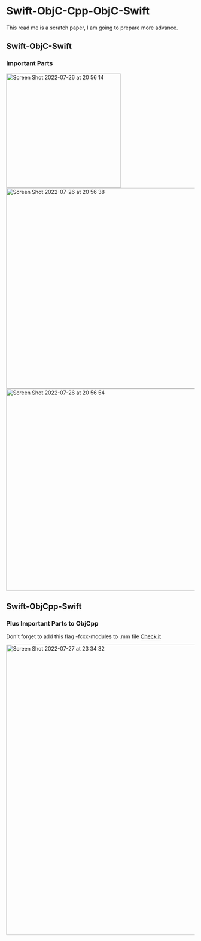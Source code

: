 # Swift-ObjC-Cpp-ObjC-Swift

This read me is a scratch paper, I am going to prepare more advance.

## Swift-ObjC-Swift

### Important Parts

<img width="306" alt="Screen Shot 2022-07-26 at 20 56 14" src="https://user-images.githubusercontent.com/15719990/181077628-6255bdc7-5c8f-42db-89f3-69265c60f608.png">

<img width="537" alt="Screen Shot 2022-07-26 at 20 56 38" src="https://user-images.githubusercontent.com/15719990/181077696-132a060c-5925-4423-8f5a-da1f9b4c6ba9.png">

<img width="540" alt="Screen Shot 2022-07-26 at 20 56 54" src="https://user-images.githubusercontent.com/15719990/181077731-153fa4fa-902f-4874-a524-5b672817f155.png">

## Swift-ObjCpp-Swift

### Plus Important Parts to ObjCpp

Don't forget to add this flag -fcxx-modules to .mm file
[Check it](https://stackoverflow.com/a/34283236/7657265)

<img width="776" alt="Screen Shot 2022-07-27 at 23 34 32" src="https://user-images.githubusercontent.com/15719990/181366962-dcb62898-7f8e-443d-ab4a-86e1d01132e0.png">
